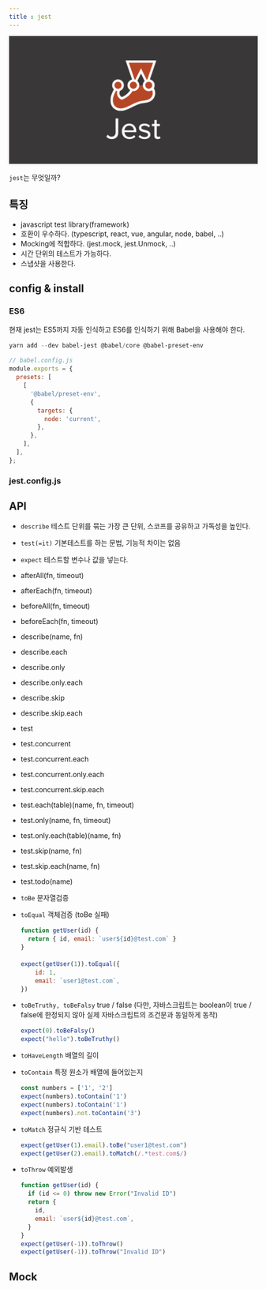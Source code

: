 ```yaml
---
title : jest
---
```




![image-20210331023740269](jest.assets/image-20210331023740269.png)

`jest`는 무엇일까?  



## 특징

- javascript test library(framework)
- 호환이 우수하다. (typescript, react, vue, angular, node,  babel, ..)
- Mocking에 적합하다. (jest.mock, jest.Unmock, ..)
- 시간 단위의 테스트가 가능하다. 
- 스냅샷을 사용한다.



## config & install

### ES6

현재 jest는 ES5까지 자동 인식하고 ES6를 인식하기 위해 Babel을 사용해야 한다.

```powershell
yarn add --dev babel-jest @babel/core @babel-preset-env
```

```js
// babel.config.js
module.exports = {
  presets: [
    [
      '@babel/preset-env',
      {
        targets: {
          node: 'current',
        },
      },
    ],
  ],
};
```



### jest.config.js



## API

- `describe` 테스트 단위를 묶는 가장 큰 단위, 스코프를 공유하고 가독성을 높인다.

- `test(=it)` 기본테스트를 하는 문법, 기능적 차이는 없음

- `expect` 테스트할 변수나 값을 넣는다.

- afterAll(fn, timeout)

- afterEach(fn, timeout)

- beforeAll(fn, timeout)

- beforeEach(fn, timeout)

- describe(name, fn)

- describe.each

- describe.only

- describe.only.each

- describe.skip

- describe.skip.each

- test

- test.concurrent

- test.concurrent.each

- test.concurrent.only.each

- test.concurrent.skip.each

- test.each(table)(name, fn, timeout)

- test.only(name, fn, timeout)

- test.only.each(table)(name, fn)

- test.skip(name, fn)

- test.skip.each(name, fn)

- test.todo(name)

- `toBe` 문자열검증

- `toEqual` 객체검증 (toBe 실패)

  ```js
  function getUser(id) {
    return { id, email: `user${id}@test.com` }
  }
   
  expect(getUser(1)).toEqual({
      id: 1,
      email: `user1@test.com`,
  })
  ```

- `toBeTruthy, toBeFalsy` true / false 
  (다만, 자바스크립트는 boolean이 true / false에 한정되지 않아 실제 자바스크립트의 조건문과 동일하게 동작)

  ```js
  expect(0).toBeFalsy()
  expect("hello").toBeTruthy()
  ```

- `toHaveLength` 배열의 길이

- `toContain` 특정 원소가 배열에 들어있는지 

  ```js
  const numbers = ['1', '2']
  expect(numbers).toContain('1')
  expect(numbers).toContain('1')
  expect(numbers).not.toContain('3')
  ```

- `toMatch` 정규식 기반 테스트

  ```js
  expect(getUser(1).email).toBe("user1@test.com")
  expect(getUser(2).email).toMatch(/.*test.com$/)
  ```

- `toThrow` 예외발생

  ```js
  function getUser(id) {
    if (id <= 0) throw new Error("Invalid ID")
    return {
      id,
      email: `user${id}@test.com`,
    }
  }
  expect(getUser(-1)).toThrow()
  expect(getUser(-1)).toThrow("Invalid ID")
  ```









## Mock